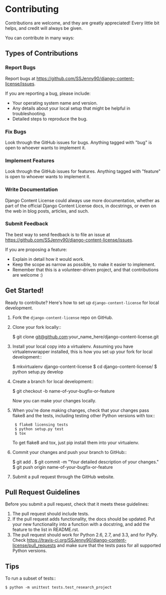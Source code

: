 # Contributing

Contributions are welcome, and they are greatly appreciated! Every
little bit helps, and credit will always be given.

You can contribute in many ways:

## Types of Contributions

### Report Bugs

Report bugs at https://github.com/SSJenny90/django-content-license/issues.

If you are reporting a bug, please include:

* Your operating system name and version.
* Any details about your local setup that might be helpful in troubleshooting.
* Detailed steps to reproduce the bug.

### Fix Bugs

Look through the GitHub issues for bugs. Anything tagged with "bug"
is open to whoever wants to implement it.

### Implement Features

Look through the GitHub issues for features. Anything tagged with "feature"
is open to whoever wants to implement it.

### Write Documentation

Django Content License could always use more documentation, whether as part of the
official Django Content License docs, in docstrings, or even on the web in blog posts,
articles, and such.

### Submit Feedback

The best way to send feedback is to file an issue at https://github.com/SSJenny90/django-content-license/issues.

If you are proposing a feature:

* Explain in detail how it would work.
* Keep the scope as narrow as possible, to make it easier to implement.
* Remember that this is a volunteer-driven project, and that contributions
  are welcome :)

## Get Started!

Ready to contribute? Here's how to set up `django-content-license` for local development.

1. Fork the `django-content-license` repo on GitHub.
2. Clone your fork locally::

    $ git clone git@github.com:your_name_here/django-content-license.git

3. Install your local copy into a virtualenv. Assuming you have virtualenvwrapper installed, this is how you set up your fork for local development::

    $ mkvirtualenv django-content-license
    $ cd django-content-license/
    $ python setup.py develop

4. Create a branch for local development::

    $ git checkout -b name-of-your-bugfix-or-feature

   Now you can make your changes locally.

5. When you're done making changes, check that your changes pass flake8 and the
   tests, including testing other Python versions with tox::

        $ flake8 licensing tests
        $ python setup.py test
        $ tox

   To get flake8 and tox, just pip install them into your virtualenv.

6. Commit your changes and push your branch to GitHub::

    $ git add .
    $ git commit -m "Your detailed description of your changes."
    $ git push origin name-of-your-bugfix-or-feature

7. Submit a pull request through the GitHub website.

## Pull Request Guidelines

Before you submit a pull request, check that it meets these guidelines:

1. The pull request should include tests.
2. If the pull request adds functionality, the docs should be updated. Put
   your new functionality into a function with a docstring, and add the
   feature to the list in README.rst.
3. The pull request should work for Python 2.6, 2.7, and 3.3, and for PyPy. Check
   https://travis-ci.org/SSJenny90/django-content-license/pull_requests
   and make sure that the tests pass for all supported Python versions.

## Tips

To run a subset of tests::

    $ python -m unittest tests.test_research_project
